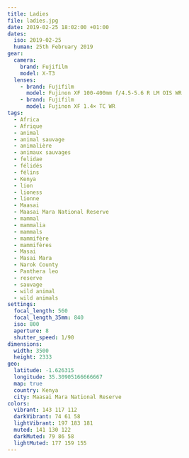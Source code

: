 ```yaml
---
title: Ladies
file: ladies.jpg
date: 2019-02-25 18:02:00 +01:00
dates:
  iso: 2019-02-25
  human: 25th February 2019
gear:
  camera:
    brand: Fujifilm
    model: X-T3
  lenses:
    - brand: Fujifilm
      model: Fujinon XF 100-400mm f/4.5-5.6 R LM OIS WR
    - brand: Fujifilm
      model: Fujinon XF 1.4× TC WR
tags:
  - Africa
  - Afrique
  - animal
  - animal sauvage
  - animalière
  - animaux sauvages
  - felidae
  - félidés
  - félins
  - Kenya
  - lion
  - lioness
  - lionne
  - Maasai
  - Maasai Mara National Reserve
  - mammal
  - mammalia
  - mammals
  - mammifère
  - mammifères
  - Masai
  - Masai Mara
  - Narok County
  - Panthera leo
  - reserve
  - sauvage
  - wild animal
  - wild animals
settings:
  focal_length: 560
  focal_length_35mm: 840
  iso: 800
  aperture: 8
  shutter_speed: 1/90
dimensions:
  width: 3500
  height: 2333
geo:
  latitude: -1.626315
  longitude: 35.30905166666667
  map: true
  country: Kenya
  city: Maasai Mara National Reserve
colors:
  vibrant: 143 117 112
  darkVibrant: 74 61 58
  lightVibrant: 197 183 181
  muted: 141 130 122
  darkMuted: 79 86 58
  lightMuted: 177 159 155
---
```



